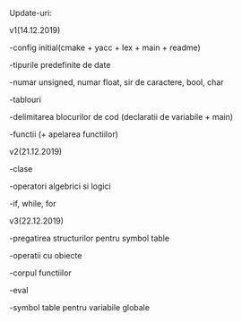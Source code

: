 Update-uri:

v1(14.12.2019)

-config initial(cmake + yacc + lex + main + readme)

-tipurile predefinite de date

-numar unsigned, numar float, sir de caractere, bool, char

-tablouri

-delimitarea blocurilor de cod (declaratii de variabile + main)

-functii (+ apelarea functiilor)

v2(21.12.2019)

-clase

-operatori algebrici si logici

-if, while, for

v3(22.12.2019)

-pregatirea structurilor pentru symbol table

-operatii cu obiecte

-corpul functiilor

-eval

-symbol table pentru variabile globale
